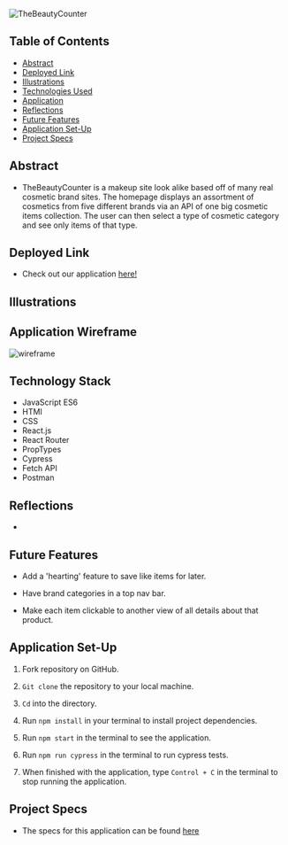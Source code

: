 ![TheBeautyCounter](https://user-images.githubusercontent.com/98415017/182946888-4a786015-61ff-4e70-8f3d-cf77c989bf5e.png)


## Table of Contents

- [Abstract](#abstract)
- [Deployed Link](#deployed-link])
- [Illustrations](#illustrations)
- [Technologies Used](#technologies-used)
- [Application](#application)
- [Reflections](#reflections)
- [Future Features](#future-features)
- [Application Set-Up](#application-set-up)
- [Project Specs](#project-specs)

## Abstract

- TheBeautyCounter is a makeup site look alike based off of many real cosmetic brand sites. The homepage displays an assortment of cosmetics from five different brands via an API of one big cosmetic items collection. The user can then select a type of cosmetic category and see only items of that type. 

## Deployed Link

- Check out our application [here!](https://curious-reader.herokuapp.com/) 

## Illustrations


## Application Wireframe 

![wireframe](https://user-images.githubusercontent.com/98415017/182947417-804c7b90-c272-4821-bd3e-e4815fc1ef18.png)

## Technology Stack

- JavaScript ES6
- HTMl
- CSS
- React.js
- React Router
- PropTypes
- Cypress
- Fetch API
- Postman

## Reflections

- 

## Future Features

- Add a 'hearting' feature to save like items for later.

- Have brand categories in a top nav bar. 

- Make each item clickable to another view of all details about that product.

## Application Set-Up

1. Fork repository on GitHub.

2. `Git clone` the repository to your local machine.

4. `Cd` into the directory.

5. Run `npm install` in your terminal to install project dependencies.

6. Run `npm start` in the terminal to see the application. 

7. Run `npm run cypress` in the terminal  to run cypress tests. 

8. When finished with the application, type `Control + C` in the terminal to stop running the application. 

## Project Specs

- The specs for this application can be found 
[here](https://frontend.turing.edu/projects/module-3/showcase.html)

